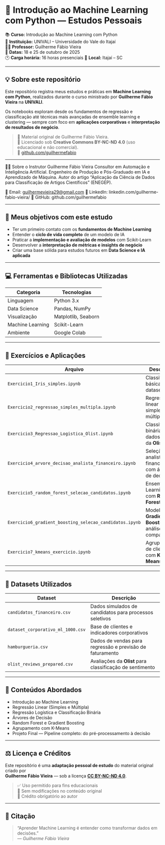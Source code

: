 # 🧠 Introdução ao Machine Learning com Python — Estudos Pessoais  

📚 **Curso:** Introdução ao Machine Learning com Python  
🏫 **Instituição:** UNIVALI – Universidade do Vale do Itajaí  
👨‍🏫 **Professor:** Guilherme Fábio Vieira  
📅 **Datas:** 18 e 25 de outubro de 2025  
🕐 **Carga horária:** 16 horas presenciais
📍 **Local:** Itajaí – SC  

---

## 💡 Sobre este repositório

Este repositório registra meus estudos e práticas em **Machine Learning com Python**, realizados durante o curso ministrado por **Guilherme Fábio Vieira** na **UNIVALI**.

Os notebooks exploram desde os fundamentos de regressão e classificação até técnicas mais avançadas de ensemble learning e clustering — sempre com foco em **aplicações corporativas** e **interpretação de resultados de negócio**.

> 🔸 Material original de Guilherme Fábio Vieira.  
> 🔸 Licenciado sob **Creative Commons BY-NC-ND 4.0** (uso educacional e não comercial).  
> 🔗 [github.com/guilhermefabio](https://github.com/guilhermefabio)

---

👨‍🏫 Sobre o Instrutor
Guilherme Fábio Vieira
Consultor em Automação e Inteligência Artificial.
Engenheiro de Produção e Pós-Graduado em IA e Aprendizado de Máquina.
Autor do artigo “Aplicação da Ciência de Dados para Classificação de Artigos Científicos” (ENEGEP).

📧 Email: guilhermevieira29@gmail.com
🔗 LinkedIn: linkedin.com/guilherme-fabio-vieira/
🐙 GitHub: github.com/guilhermefabio

---

## 🎯 Meus objetivos com este estudo

- Ter um primeiro contato com os **fundamentos de Machine Learning**
- Entender o **ciclo de vida completo** de um modelo de IA  
- Praticar a **implementação e avaliação de modelos** com Scikit-Learn  
- Desenvolver a **interpretação de métricas e insights de negócio**  
- Criar uma base sólida para estudos futuros em **Data Science e IA aplicada**

---

## 💻 Ferramentas e Bibliotecas Utilizadas

| Categoria | Tecnologias |
|------------|-------------|
| Linguagem | Python 3.x |
| Data Science | Pandas, NumPy |
| Visualização | Matplotlib, Seaborn |
| Machine Learning | Scikit-Learn |
| Ambiente | Google Colab |

---

## 📘 Exercícios e Aplicações

| Arquivo | Descrição |
|----------|------------|
| `Exercicio1_Iris_simples.ipynb` | Classificação básica com o dataset **Iris** |
| `Exercicio2_regressao_simples_multipla.ipynb` | Regressão linear simples e múltipla |
| `Exercicio3_Regressao_Logistica_Olist.ipynb` | Classificação binária com dados reais da **Olist** |
| `Exercicio4_arvore_decisao_analista_financeiro.ipynb` | Seleção de analistas financeiros com árvore de decisão |
| `Exercicio5_random_forest_selecao_candidatos.ipynb` | Ensemble Learning com **Random Forest** |
| `Exercicio6_gradient_boosting_selecao_candidatos.ipynb` | Modelos de **Gradient Boosting** e análise comparativa |
| `Exercicio7_kmeans_exercicio.ipynb` | Agrupamento de clientes com **K-Means** |

---

## 🧩 Datasets Utilizados

| Dataset | Descrição |
|----------|------------|
| `candidatos_financeiro.csv` | Dados simulados de candidatos para processos seletivos |
| `dataset_corporativo_ml_1000.csv` | Base de clientes e indicadores corporativos |
| `hamburgueria.csv` | Dados de vendas para regressão e previsão de faturamento |
| `olist_reviews_prepared.csv` | Avaliações da **Olist** para classificação de sentimento |

---

## 🧠 Conteúdos Abordados

- Introdução ao Machine Learning  
- Regressão Linear (Simples e Múltipla)  
- Regressão Logística e Classificação Binária  
- Árvores de Decisão  
- Random Forest e Gradient Boosting  
- Agrupamento com K-Means  
- Projeto Final — Pipeline completo: do pré-processamento à decisão  

---

## ⚖️ Licença e Créditos

Este repositório é uma **adaptação pessoal de estudo** do material original criado por  
**Guilherme Fábio Vieira** — sob a licença **[CC BY-NC-ND 4.0](https://creativecommons.org/licenses/by-nc-nd/4.0/deed.pt)**.

> ✅ Uso permitido para fins educacionais  
> 🚫 Sem modificações no conteúdo original  
> 💬 Crédito obrigatório ao autor  

---

## 💬 Citação

> “Aprender Machine Learning é entender como transformar dados em decisões.”  
> — *Guilherme Fábio Vieira*
